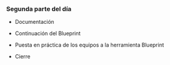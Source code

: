 ### Segunda parte del día

* Documentación

* Continuación del Blueprint

* Puesta en práctica de los equipos a la herramienta Blueprint

* Cierre

